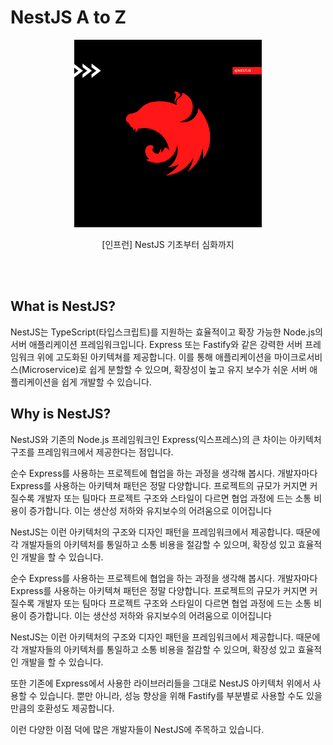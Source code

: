 # NestJS A to Z

<p align="center">
  <a href="http://nestjs.com/" target="blank"><kbd> <img src="./images/insta.png" width="300" alt="Nest" /></kbd></a>
</p>

<p align="center">[인프런] NestJS 기초부터 심화까지</p>

<br />
<br />

## What is NestJS?

NestJS는 TypeScript(타입스크립트)를 지원하는 효율적이고 확장 가능한 Node.js의 서버 애플리케이션 프레임워크입니다. Express 또는 Fastify와 같은 강력한 서버 프레임워크 위에 고도화된 아키텍쳐를 제공합니다. 이를 통해 애플리케이션을 마이크로서비스(Microservice)로 쉽게 분할할 수 있으며, 확장성이 높고 유지 보수가 쉬운 서버 애플리케이션을 쉽게 개발할 수 있습니다.

## Why is NestJS?

NestJS와 기존의 Node.js 프레임워크인 Express(익스프레스)의 큰 차이는 아키텍처 구조를 프레임워크에서 제공한다는 점입니다.

순수 Express를 사용하는 프로젝트에 협업을 하는 과정을 생각해 봅시다. 개발자마다 Express를 사용하는 아키텍쳐 패턴은 정말 다양합니다. 프로젝트의 규모가 커지면 커질수록 개발자 또는 팀마다 프로젝트 구조와 스타일이 다르면 협업 과정에 드는 소통 비용이 증가합니다. 이는 생산성 저하와 유지보수의 어려움으로 이어집니다

NestJS는 이런 아키텍처의 구조와 디자인 패턴을 프레임워크에서 제공합니다. 때문에 각 개발자들의 아키텍처를 통일하고 소통 비용을 절감할 수 있으며, 확장성 있고 효율적인 개발을 할 수 있습니다.

순수 Express를 사용하는 프로젝트에 협업을 하는 과정을 생각해 봅시다. 개발자마다 Express를 사용하는 아키텍쳐 패턴은 정말 다양합니다. 프로젝트의 규모가 커지면 커질수록 개발자 또는 팀마다 프로젝트 구조와 스타일이 다르면 협업 과정에 드는 소통 비용이 증가합니다. 이는 생산성 저하와 유지보수의 어려움으로 이어집니다

NestJS는 이런 아키텍처의 구조와 디자인 패턴을 프레임워크에서 제공합니다. 때문에 각 개발자들의 아키텍처를 통일하고 소통 비용을 절감할 수 있으며, 확장성 있고 효율적인 개발을 할 수 있습니다.

또한 기존에 Express에서 사용한 라이브러리들을 그대로 NestJS 아키텍처 위에서 사용할 수 있습니다. 뿐만 아니라, 성능 향상을 위해 Fastify를 부분별로 사용할 수도 있을 만큼의 호환성도 제공합니다.

이런 다양한 이점 덕에 많은 개발자들이 NestJS에 주목하고 있습니다.
